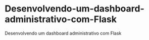 # Desenvolvendo-um-dashboard-administrativo-com-Flask
Desenvolvendo um dashboard administrativo com Flask
